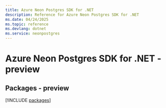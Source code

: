 ```yaml
---
title: Azure Neon Postgres SDK for .NET
description: Reference for Azure Neon Postgres SDK for .NET
ms.date: 04/24/2025
ms.topic: reference
ms.devlang: dotnet
ms.service: neonpostgres
---
```

# Azure Neon Postgres SDK for .NET - preview
## Packages - preview
[!INCLUDE [packages](neon-postgres-index.md)]